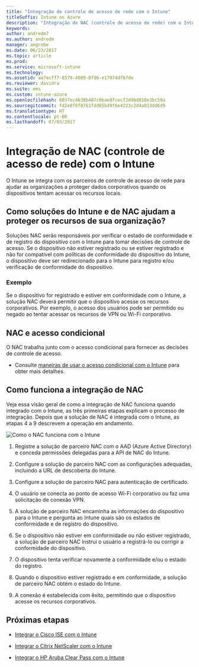 ```yaml
---
title: "Integração de controle de acesso de rede com o Intune"
titleSuffix: Intune on Azure
description: "Integração de NAC (controle de acesso de rede) com o Intune"
keywords: 
author: andredm7
ms.author: andredm
manager: angrobe
ms.date: 06/23/2017
ms.topic: article
ms.prod: 
ms.service: microsoft-intune
ms.technology: 
ms.assetid: aa7ecff7-8579-4009-8fd6-e17074df67de
ms.reviewer: davidra
ms.suite: ems
ms.custom: intune-azure
ms.openlocfilehash: 6037ec4638b487c0bae8fcecf2d9bd010e3bc59a
ms.sourcegitcommit: fd2e8f6f8761fdd65b49f6e4223c2d4a013dd6d9
ms.translationtype: HT
ms.contentlocale: pt-BR
ms.lasthandoff: 07/03/2017
---
```

# Integração de NAC (controle de acesso de rede) com o Intune
<a id="network-access-control-nac-integration-with-intune" class="xliff"></a>

O Intune se integra com os parceiros de controle de acesso de rede para ajudar as organizações a proteger dados corporativos quando os dispositivos tentam acessar os recursos locais.

## Como soluções do Intune e de NAC ajudam a proteger os recursos de sua organização?
<a id="how-do-intune-and-nac-solutions-help-protect-your-organization-resources" class="xliff"></a>

Soluções NAC serão responsáveis por verificar o estado de conformidade e de registro do dispositivo com o Intune para tomar decisões de controle de acesso. Se o dispositivo não estiver registrado ou se estiver registrado e não for compatível com políticas de conformidade do dispositivo do Intune, o dispositivo deve ser redirecionado para o Intune para registro e/ou verificação de conformidade do dispositivo.

### Exemplo
<a id="example" class="xliff"></a>

Se o dispositivo for registrado e estiver em conformidade com o Intune, a solução NAC deverá permitir que o dispositivo acesse os recursos corporativos. Por exemplo, o acesso dos usuários pode ser permitido ou negado ao tentar acessar os recursos de VPN ou Wi-Fi corporativo.

## NAC e acesso condicional
<a id="nac-and-conditional-access" class="xliff"></a>

O NAC trabalha junto com o acesso condicional para fornecer as decisões de controle de acesso.

- Consulte [maneiras de usar o acesso condicional com o Intune](conditional-access-intune-common-ways-use.md) para obter mais detalhes.

## Como funciona a integração de NAC
<a id="how-the-nac-integration-works" class="xliff"></a>

Veja essa visão geral de como a integração de NAC funciona quando integrado com o Intune, as três primeiras etapas explicam o processo de integração. Depois que a solução de NAC é integrada com o Intune, as etapas 4 a 9 descrevem a operação em andamento.

![Como o NAC funciona com o Intune](./media/ca-intune-common-ways-2.png)

1.  Registre a solução de parceiro NAC com o AAD (Azure Active Directory) e conceda permissões delegadas para a API de NAC do Intune.

2.  Configure a solução de parceiro NAC com as configurações adequadas, incluindo a URL de descoberta do Intune.

3.  Configure a solução de parceiro NAC para autenticação de certificado.

4.  O usuário se conecta ao ponto de acesso Wi-Fi corporativo ou faz uma solicitação de conexão VPN.

5.  A solução de parceiro NAC encaminha as informações do dispositivo para o Intune e pergunta ao Intune quais são os estados de conformidade e de registro do dispositivo.

6.  Se o dispositivo não estiver em conformidade ou não estiver registrado, a solução de parceiro NAC instrui o usuário a registrá-lo ou corrigir a conformidade do dispositivo.

7.  O dispositivo tenta verificar novamente a conformidade e/ou o estado do registro.

8.  Quando o dispositivo estiver registrado e em conformidade, a solução de parceiro NAC obtém o estado do Intune.

9.  A conexão é estabelecida com êxito, permitindo que o dispositivo acesse os recursos corporativos.

## Próximas etapas
<a id="next-steps" class="xliff"></a>

-   [Integrar o Cisco ISE com o Intune](http://www.cisco.com/c/en/us/td/docs/security/ise/2-1/admin_guide/b_ise_admin_guide_21/b_ise_admin_guide_20_chapter_01000.html)

-   [Integrar o Citrix NetScaler com o Intune](https://docs.citrix.com/netscaler-gateway/11-1/microsoft-intune-integration/configuring-network-access-control-device-check-for-netscaler-gateway-virtual-server-for-single-factor-authentication-deployment.html)

-   [Integrar o HP Aruba Clear Pass com o Intune](https://support.arubanetworks.com/Documentation/tabid/77/DMXModule/512/Command/Core_Download/Default.aspx?EntryId=23757)
